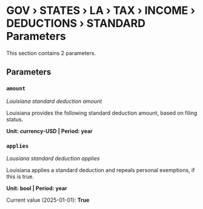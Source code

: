 # GOV › STATES › LA › TAX › INCOME › DEDUCTIONS › STANDARD Parameters

This section contains 2 parameters.

## Parameters

### `amount`
*Louisiana standard deduction amount*

Louisiana provides the following standard deduction amount, based on filing status.

**Unit: currency-USD | Period: year**


### `applies`
*Lousiana standard deduction applies*

Louisiana applies a standard deduction and repeals personal exemptions, if this is true.

**Unit: bool | Period: year**

Current value (2025-01-01): **True**

